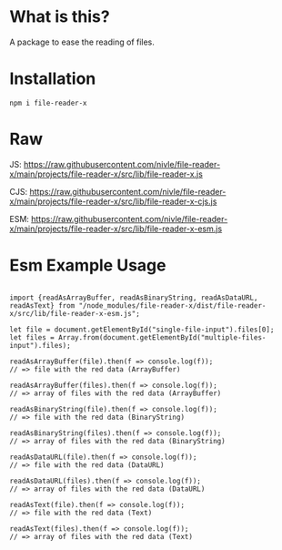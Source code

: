 # What is this?

A package to ease the reading of files.

# Installation

 `npm i file-reader-x`

# Raw

JS: https://raw.githubusercontent.com/nivle/file-reader-x/main/projects/file-reader-x/src/lib/file-reader-x.js

CJS: https://raw.githubusercontent.com/nivle/file-reader-x/main/projects/file-reader-x/src/lib/file-reader-x-cjs.js

ESM: https://raw.githubusercontent.com/nivle/file-reader-x/main/projects/file-reader-x/src/lib/file-reader-x-esm.js

# Esm Example Usage

```

import {readAsArrayBuffer, readAsBinaryString, readAsDataURL, readAsText} from "/node_modules/file-reader-x/dist/file-reader-x/src/lib/file-reader-x-esm.js";

let file = document.getElementById("single-file-input").files[0];
let files = Array.from(document.getElementById("multiple-files-input").files);

readAsArrayBuffer(file).then(f => console.log(f));
// => file with the red data (ArrayBuffer)

readAsArrayBuffer(files).then(f => console.log(f));
// => array of files with the red data (ArrayBuffer)

readAsBinaryString(file).then(f => console.log(f));
// => file with the red data (BinaryString)

readAsBinaryString(files).then(f => console.log(f));
// => array of files with the red data (BinaryString)

readAsDataURL(file).then(f => console.log(f));
// => file with the red data (DataURL)

readAsDataURL(files).then(f => console.log(f));
// => array of files with the red data (DataURL)

readAsText(file).then(f => console.log(f));
// => file with the red data (Text)

readAsText(files).then(f => console.log(f));
// => array of files with the red data (Text)

```
